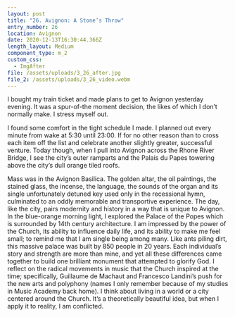 ```yaml
---
layout: post
title: "26. Avignon: A Stone’s Throw"
entry_number: 26
location: Avignon
date: 2020-12-13T16:30:44.366Z
length_layout: Medium
component_type: m_2
custom_css:
  - ImgAfter
file: /assets/uploads/3_26_after.jpg
file_2: /assets/uploads/3_26_video.webm
---
```

I bought my train ticket and made plans to get to Avignon yesterday evening. It was a spur-of-the moment decision, the likes of which I don’t normally make. I stress myself out. 

I found some comfort in the tight schedule I made. I planned out every minute from wake at 5:30 until 23:00. If for no other reason than to cross each item off the list and celebrate another slightly greater, successful venture. Today though, when I pull into Avignon across the Rhone River Bridge, I see the city’s outer ramparts and the Palais du Papes towering above the city’s dull orange tiled roofs. 

Mass was in the Avignon Basilica. The golden altar, the oil paintings, the stained glass, the incense, the language, the sounds of the organ and its single unfortunately detuned key used only in the recessional hymn, culminated to an oddly memorable and transportive experience. The day, like the city, pairs modernity and history in a way that is unique to Avignon. In the blue-orange morning light, I explored the Palace of the Popes which is surrounded by 14th century architecture. I am impressed by the power of the Church, its ability to influence daily life, and its ability to make me feel small; to remind me that I am single being among many. Like ants piling dirt, this massive palace was built by 850 people in 20 years. Each individual’s story and strength are more than mine, and yet all these differences came together to build one brilliant monument that attempted to glorify God. I reflect on the radical movements in music that the Church inspired at the time; specifically, Guillaume de Machaut and Francesco Landini’s push for the new arts and polyphony (names I only remember because of my studies in Music Academy back home). I think about living in a world or a city centered around the Church. It’s a theoretically beautiful idea, but when I apply it to reality, I am conflicted.